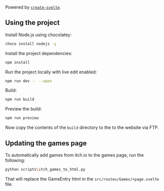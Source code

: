 Powered by [`create-svelte`](https://github.com/sveltejs/kit/tree/master/packages/create-svelte).

## Using the project

Install Node.js using chocolatey:

```bash
choco install nodejs -y
```

Install the project dependencies:

```bash
npm install
```

Run the project locally with live edit enabled:

```bash
npm run dev -- --open
```

Build:

```bash
npm run build
```

Preview the build:

```bash
npm run preview
```

Now copy the contents of the `build` directory to the to the website via FTP.

## Updating the games page

To automatically add games from itch.io to the games page, run the following:

```bash
python scripts\itch_games_to_html.py
```

That will replace the GameEntry html in the `src/routes/Games/+page.svelte` file.